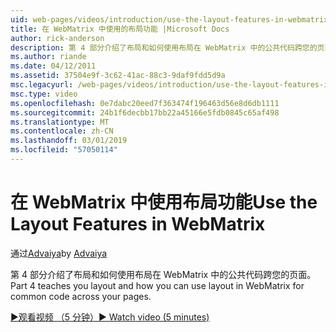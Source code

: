 ```yaml
---
uid: web-pages/videos/introduction/use-the-layout-features-in-webmatrix
title: 在 WebMatrix 中使用的布局功能 |Microsoft Docs
author: rick-anderson
description: 第 4 部分介绍了布局和如何使用布局在 WebMatrix 中的公共代码跨您的页面。
ms.author: riande
ms.date: 04/12/2011
ms.assetid: 37504e9f-3c62-41ac-88c3-9daf9fdd5d9a
msc.legacyurl: /web-pages/videos/introduction/use-the-layout-features-in-webmatrix
msc.type: video
ms.openlocfilehash: 0e7dabc20eed7f363474f196463d56e8d6db1111
ms.sourcegitcommit: 24b1f6decbb17bb22a45166e5fdb0845c65af498
ms.translationtype: MT
ms.contentlocale: zh-CN
ms.lasthandoff: 03/01/2019
ms.locfileid: "57050114"
---
```

<a name="use-the-layout-features-in-webmatrix"></a><span data-ttu-id="45d85-103">在 WebMatrix 中使用布局功能</span><span class="sxs-lookup"><span data-stu-id="45d85-103">Use the Layout Features in WebMatrix</span></span>
====================
<span data-ttu-id="45d85-104">通过[Advaiya](https://twitter.com/Advaiyasolns)</span><span class="sxs-lookup"><span data-stu-id="45d85-104">by [Advaiya](https://twitter.com/Advaiyasolns)</span></span>

<span data-ttu-id="45d85-105">第 4 部分介绍了布局和如何使用布局在 WebMatrix 中的公共代码跨您的页面。</span><span class="sxs-lookup"><span data-stu-id="45d85-105">Part 4 teaches you layout and how you can use layout in WebMatrix for common code across your pages.</span></span>

[<span data-ttu-id="45d85-106">&#9654;观看视频 （5 分钟）</span><span class="sxs-lookup"><span data-stu-id="45d85-106">&#9654; Watch video (5 minutes)</span></span>](https://channel9.msdn.com/Blogs/ASP-NET-Site-Videos/use-the-layout-features-in-webmatrix)
